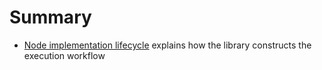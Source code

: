 # Summary

* [Node implementation lifecycle](node_instanciation_lifecycle.md) explains how the library constructs the execution workflow
